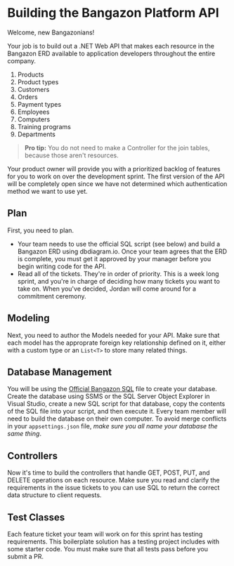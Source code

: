 # Building the Bangazon Platform API

Welcome, new Bangazonians!

Your job is to build out a .NET Web API that makes each resource in the Bangazon ERD available to application developers throughout the entire company.

1. Products
1. Product types
1. Customers
1. Orders
1. Payment types
1. Employees
1. Computers
1. Training programs
1. Departments

> **Pro tip:** You do not need to make a Controller for the join tables, because those aren't resources.

Your product owner will provide you with a prioritized backlog of features for you to work on over the development sprint. The first version of the API will be completely open since we have not determined which authentication method we want to use yet.



## Plan

First, you need to plan. 

- Your team needs to use the official SQL script (see below) and build a  Bangazon ERD using dbdiagram.io. Once your team agrees that the ERD is complete, you must get it approved by your manager before you begin writing code for the API.
- Read all of the tickets. They're in order of priority. This is a week long sprint, and you're in charge of deciding how many tickets you want to take on. When you've decided, Jordan will come around for a commitment ceremony.


## Modeling

Next, you need to author the Models needed for your API. Make sure that each model has the approprate foreign key relationship defined on it, either with a custom type or an `List<T>` to store many related things. 

## Database Management

You will be using the [Official Bangazon SQL](./bangazon.sql) file to create your database. Create the database using SSMS or the SQL Server Object Explorer in Visual Studio, create a new SQL script for that database, copy the contents of the SQL file into your script, and then execute it. Every team member will need to build the database on their own computer. To avoid merge conflicts in your `appsettings.json` file, *make sure you all name your database the same thing*.

## Controllers

Now it's time to build the controllers that handle GET, POST, PUT, and DELETE operations on each resource. Make sure you read and clarify the requirements in the issue tickets to you can use  SQL to return the correct data structure to client requests.

## Test Classes

Each feature ticket your team will work on for this sprint has testing requirements. This boilerplate solution has a testing project includes with some starter code. You must make sure that all tests pass before you submit a PR.


